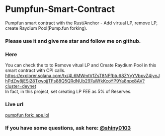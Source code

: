 # Pumpfun-Smart-Contract
Pumpfun smart contract with the Rust/Anchor - Add virtual LP, remove LP, create Raydium Pool(Pump.fun forking).

### Please use it and give me star and follow me on github.

### Here
You can check the tx to Remove vitual LP and Create Raydium Pool in this smart contract with CPI calls.  
https://explorer.solana.com/tx/4L6MWmtV1ZsT8NFfbtu68ZYyYVbpvZ4iynJhPdZw8jESi28TxwojjTFs88Q5QRdNUb297aWfkKcoYP9Ya8npx8AV?cluster=devnet
</br>
In fact, in this project, set creating LP FEE as 5% of Reserves.

### Live url
[pumpfun fork: ape.lol](https://app.ape.lol/)


### If you have some questions, ask here: [@shiny0103](https://t.me/shiny0103)
